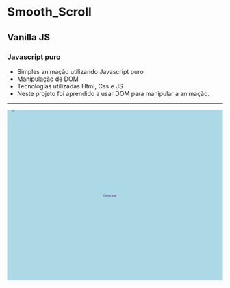 # Smooth_Scroll
## Vanilla JS
### Javascript puro
 - Simples animação utilizando Javascript puro
 - Manipulação de DOM
 - Tecnologias utilizadas Html, Css e JS
 - Neste projeto foi aprendido a usar DOM para manipular a animação.
<hr>
<p aling "center">
  <img src="scroll_smooth.gif" alt="Smooth_Scroll">
</p

<br><br>
